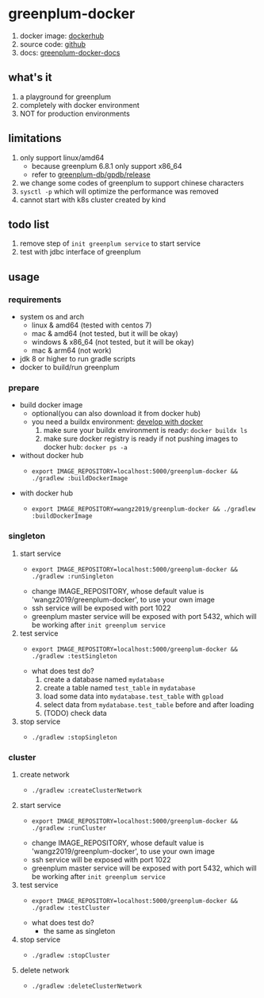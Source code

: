 # greenplum-docker

1. docker image: [dockerhub](https://hub.docker.com/r/wangz2019/greenplum-docker)
2. source code: [github](https://github.com/ben-wangz/greenplum-docker)
3. docs: [greenplum-docker-docs](https://ben-wangz.github.io/greenplum-docker/)

## what's it

1. a playground for greenplum
2. completely with docker environment
3. NOT for production environments

## limitations

1. only support linux/amd64
    * because greenplum 6.8.1 only support x86_64
    * refer to [greenplum-db/gpdb/release](https://github.com/greenplum-db/gpdb/releases/tag/6.8.1)
2. we change some codes of greenplum to support chinese characters
3. `sysctl -p` which will optimize the performance was removed
4. cannot start with k8s cluster created by kind

## todo list

1. remove step of `init greenplum service` to start service
2. test with jdbc interface of greenplum

## usage

### requirements

* system os and arch
    + linux & amd64 (tested with centos 7)
    + mac & amd64 (not tested, but it will be okay)
    + windows & x86_64 (not tested, but it will be okay)
    + mac & arm64 (not work)
* jdk 8 or higher to run gradle scripts
* docker to build/run greenplum

### prepare

* build docker image
    + optional(you can also download it from docker hub)
    + you need a buildx environment: [develop with docker](https://blog.geekcity.tech/#/docs/develop.with.docker)
        1. make sure your buildx environment is ready: `docker buildx ls`
        2. make sure docker registry is ready if not pushing images to docker hub: `docker ps -a`
* without docker hub
    + ```shell
      export IMAGE_REPOSITORY=localhost:5000/greenplum-docker && ./gradlew :buildDockerImage
      ```
* with docker hub
    + ```shell
      export IMAGE_REPOSITORY=wangz2019/greenplum-docker && ./gradlew :buildDockerImage
      ```

### singleton

1. start service
    * ```shell
      export IMAGE_REPOSITORY=localhost:5000/greenplum-docker && ./gradlew :runSingleton
      ```
    * change IMAGE_REPOSITORY, whose default value is 'wangz2019/greenplum-docker', to use your own image
    * ssh service will be exposed with port 1022
    * greenplum master service will be exposed with port 5432, which will be working after `init greenplum service`
2. test service
    * ```shell
      export IMAGE_REPOSITORY=localhost:5000/greenplum-docker && ./gradlew :testSingleton
      ```
    * what does test do?
        1. create a database named `mydatabase`
        2. create a table named `test_table` in `mydatabase`
        3. load some data into `mydatabase.test_table` with `gpload`
        4. select data from `mydatabase.test_table` before and after loading
        5. (TODO) check data
3. stop service
    * ```shell
      ./gradlew :stopSingleton
      ```

### cluster

1. create network
    + ```shell
      ./gradlew :createClusterNetwork
      ```
2. start service
    * ```shell
      export IMAGE_REPOSITORY=localhost:5000/greenplum-docker && ./gradlew :runCluster
      ```
    * change IMAGE_REPOSITORY, whose default value is 'wangz2019/greenplum-docker', to use your own image
    * ssh service will be exposed with port 1022
    * greenplum master service will be exposed with port 5432, which will be working after `init greenplum service`
3. test service
    * ```shell
      export IMAGE_REPOSITORY=localhost:5000/greenplum-docker && ./gradlew :testCluster
      ```
    * what does test do?
        + the same as singleton
4. stop service
    * ```shell
      ./gradlew :stopCluster
      ```
5. delete network
    * ```shell
      ./gradlew :deleteClusterNetwork
      ```